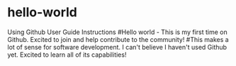 # hello-world
Using Github User Guide Instructions
#Hello world - This is my first time on Github. Excited to join and help contribute to the community! 
#This makes a lot of sense for software development. I can't believe I haven't used Github yet. Excited to learn all of its capabilities! 

